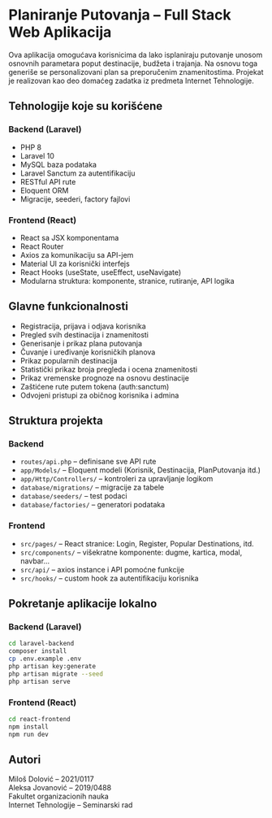 # Planiranje Putovanja – Full Stack Web Aplikacija

Ova aplikacija omogućava korisnicima da lako isplaniraju putovanje unosom osnovnih parametara poput destinacije, budžeta i trajanja. Na osnovu toga generiše se personalizovani plan sa preporučenim znamenitostima. Projekat je realizovan kao deo domaćeg zadatka iz predmeta Internet Tehnologije.

## Tehnologije koje su korišćene

### Backend (Laravel)
- PHP 8
- Laravel 10
- MySQL baza podataka
- Laravel Sanctum za autentifikaciju
- RESTful API rute
- Eloquent ORM
- Migracije, seederi, factory fajlovi

### Frontend (React)
- React sa JSX komponentama
- React Router
- Axios za komunikaciju sa API-jem
- Material UI za korisnički interfejs
- React Hooks (useState, useEffect, useNavigate)
- Modularna struktura: komponente, stranice, rutiranje, API logika

## Glavne funkcionalnosti

- Registracija, prijava i odjava korisnika
- Pregled svih destinacija i znamenitosti
- Generisanje i prikaz plana putovanja
- Čuvanje i uređivanje korisničkih planova
- Prikaz popularnih destinacija
- Statistički prikaz broja pregleda i ocena znamenitosti
- Prikaz vremenske prognoze na osnovu destinacije
- Zaštićene rute putem tokena (auth:sanctum)
- Odvojeni pristupi za običnog korisnika i admina

## Struktura projekta

### Backend
- `routes/api.php` – definisane sve API rute
- `app/Models/` – Eloquent modeli (Korisnik, Destinacija, PlanPutovanja itd.)
- `app/Http/Controllers/` – kontroleri za upravljanje logikom
- `database/migrations/` – migracije za tabele
- `database/seeders/` – test podaci
- `database/factories/` – generatori podataka

### Frontend
- `src/pages/` – React stranice: Login, Register, Popular Destinations, itd.
- `src/components/` – višekratne komponente: dugme, kartica, modal, navbar...
- `src/api/` – axios instance i API pomoćne funkcije
- `src/hooks/` – custom hook za autentifikaciju korisnika

## Pokretanje aplikacije lokalno

### Backend (Laravel)

```bash
cd laravel-backend
composer install
cp .env.example .env
php artisan key:generate
php artisan migrate --seed
php artisan serve
```

### Frontend (React)

```bash
cd react-frontend
npm install
npm run dev
```

## Autori

Miloš Dolović – 2021/0117  
Aleksa Jovanović – 2019/0488  
Fakultet organizacionih nauka  
Internet Tehnologije – Seminarski rad
